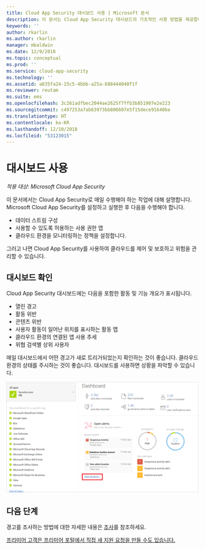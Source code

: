 ```yaml
---
title: Cloud App Security 대시보드 사용 | Microsoft 문서
description: 이 문서는 Cloud App Security 대시보드의 기초적인 사용 방법을 제공합니다.
keywords: ''
author: rkarlin
ms.author: rkarlin
manager: mbaldwin
ms.date: 12/9/2018
ms.topic: conceptual
ms.prod: ''
ms.service: cloud-app-security
ms.technology: ''
ms.assetid: a835fa24-15c5-4bbb-a25a-688444040f1f
ms.reviewer: reutam
ms.suite: ems
ms.openlocfilehash: 3c261adfbec2044ae2625f7ffb3b851907e2e223
ms.sourcegitcommit: c497253a7ab63973bb806607e5f15dece91640be
ms.translationtype: HT
ms.contentlocale: ko-KR
ms.lasthandoff: 12/10/2018
ms.locfileid: "53123015"
---
```

# <a name="working-with-the-dashboard"></a>대시보드 사용

*적용 대상: Microsoft Cloud App Security*

이 문서에서는 Cloud App Security로 매일 수행해야 하는 작업에 대해 설명합니다.  Microsoft Cloud App Security를 설정하고 실행한 후 다음을 수행해야 합니다.

- 데이터 스트림 구성
- 사용할 수 있도록 허용하는 사용 권한 앱 
- 클라우드 환경을 모니터링하는 정책을 설정합니다. 

그러고 나면 Cloud App Security를 사용하여 클라우드를 제어 및 보호하고 위험을 관리할 수 있습니다.  



## <a name="check-the-dashboard"></a>대시보드 확인  
Cloud App Security 대시보드에는 다음을 포함한 활동 및 기능 개요가 표시됩니다.

- 열린 경고
- 활동 위반
- 콘텐츠 위반
- 사용자 활동이 일어난 위치를 표시하는 활동 맵
- 클라우드 환경의 연결된 앱 사용 추세
- 위협 검색별 상위 사용자

매일 대시보드에서 어떤 경고가 새로 트리거되었는지 확인하는 것이 좋습니다. 클라우드 환경의 상태를 주시하는 것이 좋습니다. 대시보드를 사용하면 상황을 파악할 수 있습니다.  

![Cloud App Security 대시보드](./media/dashboard.png "대시보드")  


## <a name="next-steps"></a>다음 단계  
경고를 조사하는 방법에 대한 자세한 내용은 [조사](investigate.md)를 참조하세요.  

[프리미어 고객은 프리미어 포털에서 직접 새 지원 요청을 만들 수도 있습니다.](https://premier.microsoft.com/)  
